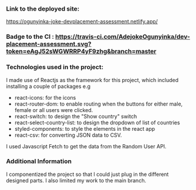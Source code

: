 ### Link to the deployed site: 
https://ogunyinka-joke-devplacement-assessment.netlify.app/

### Badge to the CI : https://travis-ci.com/AdejokeOgunyinka/dev-placement-assessment.svg?token=eAgJ52sWGWRRP4yF9zhg&branch=master

### Technologies used in the project:
I made use of Reactjs as the framework for this project, which included installing a couple of packages e.g
+ react-icons: for the icons 
+ react-router-dom: to enable routing when the buttons for either male, female or all users were clicked.
+ react-switch: to design the "Show country" switch
+ react-select-country-list: to design the dropdown of list of countries
+ styled-components: to style the elements in the react app
+ react-csv: for converting JSON data to CSV.

I used Javascript Fetch to get the data from the Random User API.

### Additional Information
I componentized the project so that I could just plug in the different designed parts. I also limited my work to the main branch.
